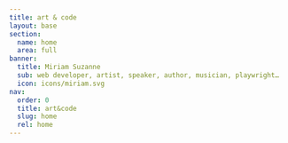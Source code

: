 ```yaml
---
title: art & code
layout: base
section:
  name: home
  area: full
banner:
  title: Miriam Suzanne
  sub: web developer, artist, speaker, author, musician, playwright…
  icon: icons/miriam.svg
nav:
  order: 0
  title: art&code
  slug: home
  rel: home
---
```


